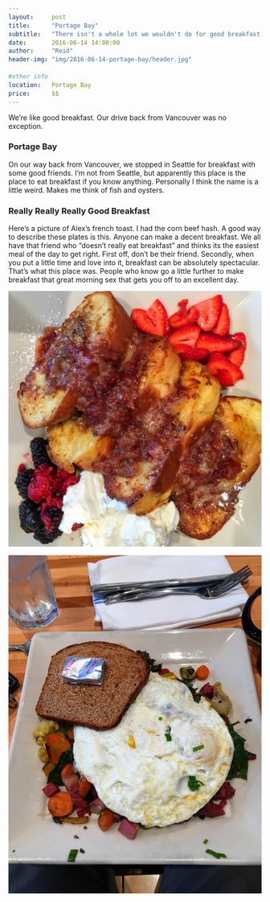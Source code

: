 ```yaml
---
layout:     post
title:      "Portage Bay"
subtitle:   "There isn't a whole lot we wouldn't do for good breakfast."
date:       2016-06-14 14:00:00
author:     "Reid"
header-img: "img/2016-06-14-portage-bay/header.jpg"

#other info
location:   Portage Bay
price:      $$
---
```


[img1]: /img/2016-06-14-portage-bay/1.jpg "french toast from portage bay"
[img2]: /img/2016-06-14-portage-bay/2.jpg "corn beef hash from portage bay"

We’re like good breakfast.  Our drive back from Vancouver was no exception.

### Portage Bay

On our way back from Vancouver, we stopped in Seattle for breakfast with some good friends.  I’m not from Seattle, but apparently this place is the place to eat breakfast if you know anything.  Personally I think the name is a little weird.  Makes me think of fish and oysters.

### Really Really Really Good Breakfast

Here’s a picture of Alex’s french toast.  I had the corn beef hash.  A good way to describe these plates is this.  Anyone can make a decent breakfast.  We all have that friend who “doesn’t really eat breakfast” and thinks its the easiest meal of the day to get right.  First off, don’t be their friend.  Secondly, when you put a little time and love into it, breakfast can be absolutely spectacular.  That’s what this place was.  People who know go a little further to make breakfast that great morning sex that gets you off to an excellent day.

![img1]

![img2]
